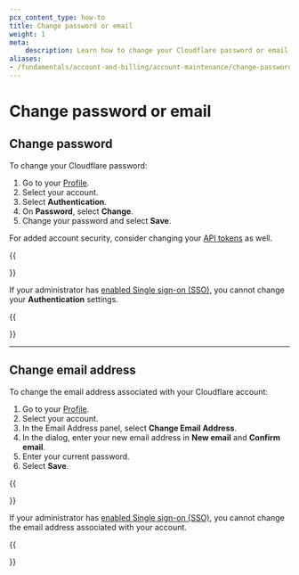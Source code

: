 ```yaml
---
pcx_content_type: how-to
title: Change password or email
weight: 1
meta:
    description: Learn how to change your Cloudflare password or email.
aliases:
- /fundamentals/account-and-billing/account-maintenance/change-password-or-email/
---
```


# Change password or email

## Change password

To change your Cloudflare password:

1. Go to your [Profile](https://dash.cloudflare.com/?to=/:account/profile).
2. Select your account.
3. Select **Authentication**.
4. On **Password**, select **Change**.
5. Change your password and select **Save**.

For added account security, consider changing your [API tokens](/fundamentals/api/how-to/roll-token/) as well.

{{<Aside type="note">}}

If your administrator has [enabled Single sign-on (SSO)](/cloudflare-one/applications/configure-apps/dash-sso-apps/), you cannot change your **Authentication** settings.

{{</Aside>}}

---

## Change email address

To change the email address associated with your Cloudflare account:

1. Go to your [Profile](https://dash.cloudflare.com/?to=/:account/profile).
2. Select your account.
3. In the Email Address panel, select **Change Email Address**.
4. In the dialog, enter your new email address in **New email** and **Confirm email**.
5. Enter your current password.
5. Select **Save**.

{{<Aside type="note">}}

If your administrator has [enabled Single sign-on (SSO)](/cloudflare-one/applications/configure-apps/dash-sso-apps/), you cannot change the email address associated with your account.

{{</Aside>}}